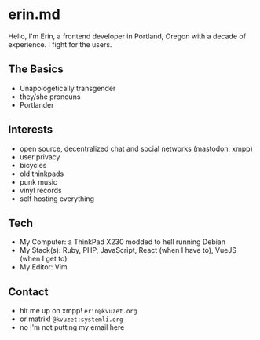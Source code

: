 # erin.md

Hello, I'm Erin, a frontend developer in Portland, Oregon with a decade of experience. I fight for the users.

## The Basics

- Unapologetically transgender
- they/she pronouns
- Portlander

## Interests

- open source, decentralized chat and social networks (mastodon, xmpp)
- user privacy
- bicycles
- old thinkpads
- punk music
- vinyl records
- self hosting everything

## Tech

- My Computer: a ThinkPad X230 modded to hell running Debian
- My Stack(s): Ruby, PHP, JavaScript, React (when I have to), VueJS (when I get to)
- My Editor: Vim

## Contact
- hit me up on xmpp! `erin@kvuzet.org`
- or matrix! `@kvuzet:systemli.org`
- no I'm not putting my email here
<!---
kvuzet/kvuzet is a ✨ special ✨ repository because its `README.md` (this file) appears on your GitHub profile.
You can click the Preview link to take a look at your changes.
--->

